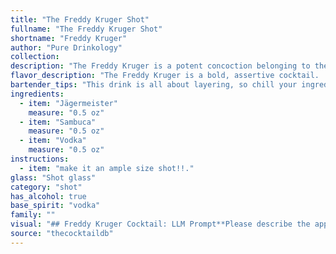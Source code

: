 ```yaml
---
title: "The Freddy Kruger Shot"
fullname: "The Freddy Kruger Shot"
shortname: "Freddy Kruger"
author: "Pure Drinkology"
collection:
description: "The Freddy Kruger is a potent concoction belonging to the layered shot family. Its origins are likely recent and informal, reflecting a trend of combining strong spirits in a visually appealing, if not particularly refined, manner. "
flavor_description: "The Freddy Kruger is a bold, assertive cocktail.  The Jägermeister brings its signature herbal and spiced notes, while the Sambuca contributes a sweet, licorice-forward flavor. Vodka serves as a clean canvas, allowing the other flavors to shine. Expect a complex mix of bitter, sweet, and licorice, with a slightly warming finish. It's not for the faint of heart, but for those who enjoy adventurous flavor combinations. "
bartender_tips: "This drink is all about layering, so chill your ingredients beforehand for the best visual effect.  Pour the Jägermeister slowly down the side of the glass, followed by the Sambuca (it'll float), and top with vodka for a clean finish.  Don't stir – you want distinct layers!  Use a shot glass for a traditional presentation or a rocks glass for a larger serving. "
ingredients:
  - item: "Jägermeister"
    measure: "0.5 oz"
  - item: "Sambuca"
    measure: "0.5 oz"
  - item: "Vodka"
    measure: "0.5 oz"
instructions:
  - item: "make it an ample size shot!!."
glass: "Shot glass"
category: "shot"
has_alcohol: true
base_spirit: "vodka"
family: ""
visual: "## Freddy Kruger Cocktail: LLM Prompt**Please describe the appearance of a cocktail called Freddy Kruger made with Jägermeister, Sambuca, and Vodka. **Consider the following:*** **Color:** What is the dominant color? Are there layers, gradients, or a swirl of colors?* **Clarity:** Is the cocktail clear, cloudy, or opaque?* **Texture:**  Is it smooth, syrupy, or icy?* **Garnish:** Are there any garnishes, and if so, what are they?* **Glassware:** What type of glass is it served in?**The goal is to create a vivid description of the cocktail's visual appeal, capturing its essence and potential symbolism related to the name Freddy Kruger.** "
source: "thecocktaildb"
---
```


